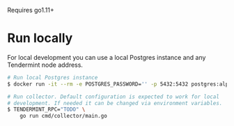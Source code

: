 Requires go1.11+

# Run locally

For local development you can use a local Postgres instance and any Tendermint
node address.

```sh
# Run local Postgres instance
$ docker run -it --rm -e POSTGRES_PASSWORD='' -p 5432:5432 postgres:alpine

# Run collector. Default configuration is expected to work for local
# development. If needed it can be changed via environment variables.
$ TENDERMINT_RPC="TODO" \
    go run cmd/collector/main.go
```
